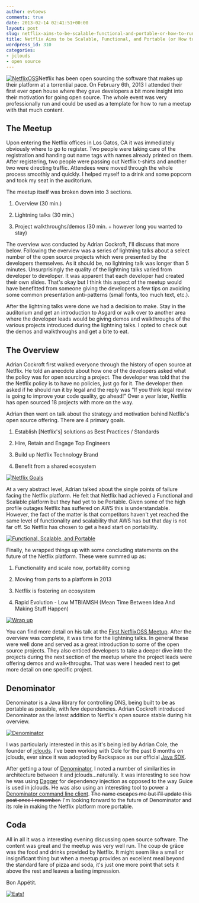 ```yaml
---
author: evtoews
comments: true
date: 2013-02-14 02:41:51+00:00
layout: post
slug: netflix-aims-to-be-scalable-functional-and-portable-or-how-to-run-a-meetup
title: Netflix Aims to be Scalable, Functional, and Portable (or How to Run a Meetup)
wordpress_id: 310
categories:
- jclouds
- open source
---
```


[![NetflixOSS](/img/posts/netflixoss-e1360792045763.jpeg)](/img/posts/netflixoss.jpeg)Netflix has been open sourcing the software that makes up their platform at a torrential pace. On February 6th, 2013 I attended their first ever open house where they gave developers a bit more insight into their motivation for going open source. The whole event was very professionally run and could be used as a template for how to run a meetup with that much content.


## The Meetup


Upon entering the Netflix offices in Los Gatos, CA it was immediately obviously where to go to register. Two people were taking care of the registration and handing out name tags with names already printed on them. After registering, two people were passing out Netflix t-shirts and another two were directing traffic. Attendees were moved through the whole process smoothly and quickly. I helped myself to a drink and some popcorn and took my seat in the auditorium.

The meetup itself was broken down into 3 sections.




  1. Overview (30 min.)


  2. Lightning talks (30 min.)


  3. Project walkthroughs/demos (30 min. + however long you wanted to stay)


The overview was conducted by Adrian Cockroft, I'll discuss that more below. Following the overview was a series of lightning talks about a select number of the open source projects which were presented by the developers themselves. As it should be, no lightning talk was longer than 5 minutes. Unsurprisingly the quality of the lightning talks varied from developer to developer. It was apparent that each developer had created their own slides. That's okay but I think this aspect of the meetup would have benefitted from someone giving the developers a few tips on avoiding some common presentation anti-patterns (small fonts, too much text, etc.).

After the lightning talks were done we had a decision to make. Stay in the auditorium and get an introduction to Asgard or walk over to another area where the developer leads would be giving demos and walkthroughs of the various projects introduced during the lightning talks. I opted to check out the demos and walkthroughs and get a bite to eat.


## The Overview


Adrian Cockroft first walked everyone through the history of open source at Netflix. He told an anecdote about how one of the developers asked what the policy was for open sourcing a project. The developer was told that the the Netflix policy is to have no policies, just go for it. The developer then asked if he should run it by legal and the reply was “If you think legal review is going to improve your code quality, go ahead!” Over a year later, Netflix has open sourced 18 projects with more on the way.

Adrian then went on talk about the strategy and motivation behind Netflix's open source offering. There are 4 primary goals.




  1. Establish [Netflix's] solutions as Best Practices / Standards


  2. Hire, Retain and Engage Top Engineers


  3. Build up Netflix Technology Brand


  4. Benefit from a shared ecosystem


[![Netflix Goals](/img/posts/img_2144.jpg)](/img/posts/img_2144.jpg)

At a very abstract level, Adrian talked about the single points of failure facing the Netflix platform. He felt that Netflix had achieved a Functional and Scalable platform but they had yet to be Portable. Given some of the high profile outages Netflix has suffered on AWS this is understandable. However, the fact of the matter is that competitors haven't yet reached the same level of functionality and scalability that AWS has but that day is not far off. So Netflix has chosen to get a head start on portability.

[![Functional, Scalable, and Portable](/img/posts/img_2153.jpg)](/img/posts/img_2153.jpg)

Finally, he wrapped things up with some concluding statements on the future of the Netflix platform. These were summed up as:




  1. Functionality and scale now, portability coming


  2. Moving from parts to a platform in 2013


  3. Netflix is fostering an ecosystem


  4. Rapid Evolution - Low MTBIAMSH (Mean Time Between Idea And Making Stuff Happen)


[![Wrap up](/img/posts/img_2158.jpg)](/img/posts/img_2158.jpg)

You can find more detail on his talk at the [First NetflixOSS Meetup](http://techblog.netflix.com/2013/02/first-netflixoss-meetup.html). After the overview was complete, it was time for the lightning talks. In general these were well done and served as a great introduction to some of the open source projects. They also enticed developers to take a deeper dive into the projects during the next section of the meetup where the project leads were offering demos and walk-throughs. That was were I headed next to get more detail on one specific project.


## Denominator


Denominator is a Java library for controlling DNS, being built to be as portable as possible, with few dependencies. Adrian Cockroft introduced Denominator as the latest addition to Netflix's open source stable during his overview.

[![Denominator](/img/posts/img_2156.jpg)](/img/posts/img_2156.jpg)

I was particularly interested in this as it's being led by Adrian Cole, the founder of [jclouds](http://www.jclouds.org/). I've been working with Cole for the past 6 months on jclouds, ever since it was adopted by Rackspace as our official [Java SDK](http://docs.rackspace.com/sdks/guide/content/java.html).

After getting a tour of [Denominator](https://github.com/Netflix/denominator), I noted a number of similarities in architecture between it and jclouds...naturally. It was interesting to see how he was using [Dagger](http://square.github.com/dagger/) for dependency injection as opposed to the way Guice is used in jclouds. He was also using an interesting tool to power a [Denominator command line client](https://github.com/Netflix/denominator/tree/master/denominator-cli). <del>The name escapes me but I'll update this post once I remember.</del> I'm looking forward to the future of Denominator and its role in making the Netflix platform more portable.


## Coda


All in all it was a interesting evening discussing open source software. The content was great and the meetup was very well run. The coup de grâce was the food and drinks provided by Netflix. It might seem like a small or insignificant thing but when a meetup provides an excellent meal beyond the standard fare of pizza and soda, it's just one more point that sets it above the rest and leaves a lasting impression.

Bon Appétit.

[![Eats!](/img/posts/img_2164.jpg)](/img/posts/img_2164.jpg)
